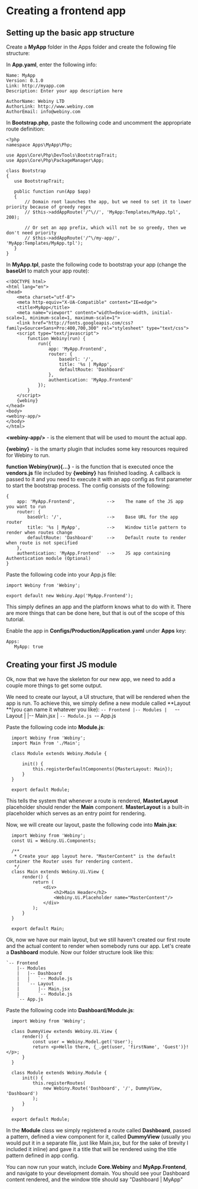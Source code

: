 # Creating a frontend app

## Setting up the basic app structure

Create a **MyApp** folder in the Apps folder and create the following file structure:


In **App.yaml**, enter the following info:
```
Name: MyApp
Version: 0.1.0
Link: http://myapp.com
Description: Enter your app description here

AuthorName: Webiny LTD
AuthorLink: http://www.webiny.com
AuthorEmail: info@webiny.com
```

In **Bootstrap.php**, paste the following code and uncomment the appropriate route definition:

```
<?php
namespace Apps\MyApp\Php;

use Apps\Core\Php\DevTools\BootstrapTrait;
use Apps\Core\Php\PackageManager\App;

class Bootstrap
{
   use BootstrapTrait;

   public function run(App $app)
   {
       // Domain root launches the app, but we need to set it to lower priority because of greedy regex
       // $this->addAppRoute('/^\//', 'MyApp:Templates/MyApp.tpl', 200);

       // Or set an app prefix, which will not be so greedy, then we don't need priority
       // $this->addAppRoute('/^\/my-app/', 'MyApp:Templates/MyApp.tpl');
   }
}
```

In **MyApp.tpl**, paste the following code to bootstrap your app \(change the **baseUrl** to match your app route\):
```
<!DOCTYPE html>
<html lang="en">
<head>
    <meta charset="utf-8">
    <meta http-equiv="X-UA-Compatible" content="IE=edge">
    <title>MyApp</title>
    <meta name="viewport" content="width=device-width, initial-scale=1, minimum-scale=1, maximum-scale=1">
    <link href="http://fonts.googleapis.com/css?family=Source+Sans+Pro:400,700,300" rel="stylesheet" type="text/css">
    <script type="text/javascript">
        function Webiny(run) {
            run({
                app: 'MyApp.Frontend',
                router: {
                    baseUrl: '/',
                    title: '%s | MyApp',
                    defaultRoute: 'Dashboard'
                },
                authentication: 'MyApp.Frontend'
            });
        }
    </script>
    {webiny}
</head>
<body>
<webiny-app/>
</body>
</html>
```

**&lt;webiny-app\/&gt;** - is the element that will be used to mount the actual app.

**{webiny}** - is the smarty plugin that includes some key resources required for Webiny to run.

**function Webiny\(run\){...}** - is the function that is executed once the **vendors.js** file included by **{webiny}** has finished loading. A callback is passed to it and you need to execute it with an app config as first parameter to start the bootstrap process. The config consists of the following:

```
{
    app: 'MyApp.Frontend',            -->    The name of the JS app you want to run
    router: {
        baseUrl: '/',                 -->    Base URL for the app router
        title: '%s | MyApp',          -->    Window title pattern to render when routes change
        defaultRoute: 'Dashboard'     -->    Default route to render when route is not specified
    },
    authentication: 'MyApp.Frontend'  -->    JS app containing Authentication module (Optional)
}
```

Paste the following code into your App.js file:
```
import Webiny from 'Webiny';

export default new Webiny.App('MyApp.Frontend');
```

This simply defines an app and the platform knows what to do with it. There are more things that can be done here, but that is out of the scope of this tutorial.

Enable the app in **Configs\/Production\/Application.yaml** under **Apps** key:

```
Apps:
   MyApp: true
```

## Creating your first JS module

Ok, now that we have the skeleton for our new app, we need to add a couple more things to get some output.

We need to create our layout, a UI structure, that will be rendered when the app is run. To achieve this, we simply define a new module called **Layout **\(you can name it whatever you like\):
    `-- Frontend
        |-- Modules
        |   `-- Layout
        |       |-- Main.jsx
        |       `-- Module.js
        `-- App.js

Paste the following code into **Module.js**:

```
  import Webiny from 'Webiny';
  import Main from './Main';

  class Module extends Webiny.Module {

      init() {
          this.registerDefaultComponents({MasterLayout: Main});
      }
  }

  export default Module;
  ```

  This tells the system that whenever a route is rendered, **MasterLayout** placeholder should render the **Main** component. **MasterLayout** is a built-in placeholder which serves as an entry point for rendering.

  Now, we will create our layout, paste the following code into **Main.jsx**:

```
  import Webiny from 'Webiny';
  const Ui = Webiny.Ui.Components;

  /**
   * Create your app layout here. "MasterContent" is the default container the Router uses for rendering content.
   */
  class Main extends Webiny.Ui.View {
      render() {
          return (
              <div>
                  <h2>Main Header</h2>
                  <Webiny.Ui.Placeholder name="MasterContent"/>
              </div>
          );
      }
  }

  export default Main;
  ```

Ok, now we have our main layout, but we still haven't created our first route and the actual content to render when somebody runs our app. Let's create a **Dashboard** module. Now our folder structure look like this:

```
`-- Frontend
    |-- Modules
    |   |-- Dashboard
    |   |   `-- Module.js
    |   `-- Layout
    |       |-- Main.jsx
    |       `-- Module.js
    `-- App.js
```

  Paste the following code into **Dashboard\/Module.js**:

```
  import Webiny from 'Webiny';

  class DummyView extends Webiny.Ui.View {
      render() {
          const user = Webiny.Model.get('User');
          return <p>Hello there, {_.get(user, 'firstName', 'Guest')}!</p>;
      }
  }

  class Module extends Webiny.Module {
      init() {
          this.registerRoutes(
              new Webiny.Route('Dashboard', '/', DummyView, 'Dashboard')
          );
      }
  }

  export default Module;
  ```

  In the **Module** class we simply registered a route called **Dashboard**, passed a pattern, defined a view component for it, called **DummyView** \(usually you would put it in a separate file, just like Main.jsx, but for the sake of brevity I included it inline\) and gave it a title that will be rendered using the title pattern defined in app config.

You can now run your watch, include **Core.Webiny** and **MyApp.Frontend**, and navigate to your development domain. You should see your Dashboard content rendered, and the window title should say "Dashboard \| MyApp"


